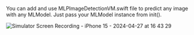 You can add and use MLPImageDetectionVM.swift file to predict any image with any MLModel. Just pass your MLModel instance from init().

![Simulator Screen Recording - iPhone 15 - 2024-04-27 at 16 43 29](https://github.com/iPhoneApplicationStudio/MLImagePredictor/assets/41986669/2d4734cd-d49d-43f2-9df0-ce7debb4114b)

